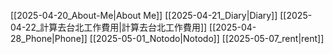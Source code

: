 [[2025-04-20_About-Me|About Me]]
[[2025-04-21_Diary|Diary]]
[[2025-04-22_計算去台北工作費用|計算去台北工作費用]]
[[2025-04-28_Phone|Phone]]
[[2025-05-01_Notodo|Notodo]]
[[2025-05-07_rent|rent]]
